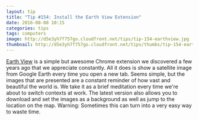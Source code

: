 ```yaml
---
layout: tip
title: "Tip #154: Install the Earth View Extension"
date: 2016-08-08 10:15
categories: tips
tags: computers
image: http://d5e3yh7f757go.cloudfront.net/tips/tip-154-earthview.jpg
thumbnail: http://d5e3yh7f757go.cloudfront.net/tips/thumbs/tip-154-earthview.jpg
---
```

[Earth View](https://chrome.google.com/webstore/detail/earth-view-from-google-ea/bhloflhklmhfpedakmangadcdofhnnoh) is a simple but awesome Chrome extension we discovered a few years ago that we appreciate constantly. All it does is show a satellite image from Google Earth every time you open a new tab. Seems simple, but the images that are presented are a constant reminder of how vast and beautiful the world is. We take it as a brief meditation every time we're about to switch contexts at work. The latest version also allows you to download and set the images as a background as well as jump to the location on the map. Warning: Sometimes this can turn into a very easy way to waste time.
